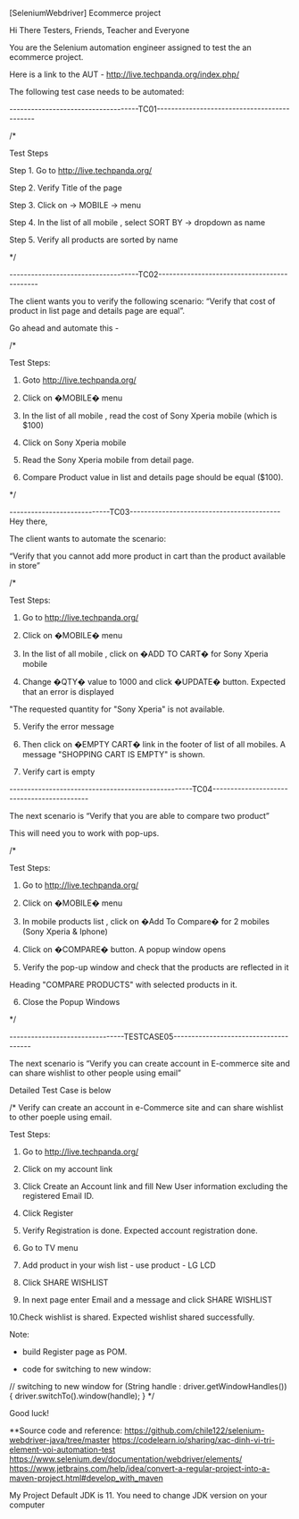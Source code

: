 [SeleniumWebdriver] Ecommerce project 

Hi There Testers, Friends, Teacher and Everyone 

You are the Selenium automation engineer assigned to test the an ecommerce project.

Here is a link to the AUT - http://live.techpanda.org/index.php/

The following test case needs to be automated:

------------------------------------TC01--------------------------------------------

/*

Test Steps

Step 1. Go to http://live.techpanda.org/

Step 2. Verify Title of the page

Step 3. Click on -> MOBILE -> menu

Step 4. In the list of all mobile , select SORT BY -> dropdown as name

Step 5. Verify all products are sorted by name

*/

------------------------------------TC02--------------------------------------------

The client wants you to verify the following scenario: “Verify that cost of product in list page and details page are equal”.

Go ahead and automate this -

/*

Test Steps:

1. Goto http://live.techpanda.org/

2. Click on �MOBILE� menu

3. In the list of all mobile , read the cost of Sony Xperia mobile (which is $100)

4. Click on Sony Xperia mobile

5. Read the Sony Xperia mobile from detail page.

6. Compare Product value in list and details page should be equal ($100).

*/

----------------------------TC03------------------------------------------
Hey there,

The client wants to automate the scenario:

“Verify that you cannot add more product in cart than the product available in store”

/*

Test Steps:

1. Go to http://live.techpanda.org/

2. Click on �MOBILE� menu

3. In the list of all mobile , click on �ADD TO CART� for Sony Xperia mobile

4. Change �QTY� value to 1000 and click �UPDATE� button. Expected that an error is displayed

"The requested quantity for "Sony Xperia" is not available.

5. Verify the error message

6. Then click on �EMPTY CART� link in the footer of list of all mobiles. A message "SHOPPING CART IS EMPTY" is shown.

7. Verify cart is empty

---------------------------------------------------TC04-------------------------------------------

The next scenario is “Verify that you are able to compare two product”

This will need you to work with pop-ups.

/*

Test Steps:

1. Go to http://live.techpanda.org/

2. Click on �MOBILE� menu

3. In mobile products list , click on �Add To Compare� for 2 mobiles (Sony Xperia & Iphone)

4. Click on �COMPARE� button. A popup window opens

5. Verify the pop-up window and check that the products are reflected in it

Heading "COMPARE PRODUCTS" with selected products in it.

6. Close the Popup Windows

*/


--------------------------------TESTCASE05--------------------------------------

The next scenario is “Verify you can create account in E-commerce site and can share wishlist to other people using email”

Detailed Test Case is below

/* Verify can create an account in e-Commerce site and can share wishlist to other poeple using email.

Test Steps:

1. Go to http://live.techpanda.org/

2. Click on my account link

3. Click Create an Account link and fill New User information excluding the registered Email ID.

4. Click Register

5. Verify Registration is done. Expected account registration done.

6. Go to TV menu

7. Add product in your wish list - use product - LG LCD

8. Click SHARE WISHLIST

9. In next page enter Email and a message and click SHARE WISHLIST

10.Check wishlist is shared. Expected wishlist shared successfully.

Note: 

- build Register page as POM.

- code for switching to new window:

// switching to new window
for (String handle : driver.getWindowHandles()) {
    driver.switchTo().window(handle);
}
*/

Good luck!

**Source code and reference:
https://github.com/chile122/selenium-webdriver-java/tree/master
https://codelearn.io/sharing/xac-dinh-vi-tri-element-voi-automation-test
https://www.selenium.dev/documentation/webdriver/elements/
https://www.jetbrains.com/help/idea/convert-a-regular-project-into-a-maven-project.html#develop_with_maven

My Project Default JDK is 11. You need to change JDK version on your computer
